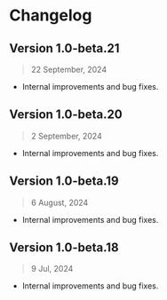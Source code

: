 # Changelog

## Version 1.0-beta.21
> 22 September, 2024

- Internal improvements and bug fixes.

## Version 1.0-beta.20
> 2 September, 2024

- Internal improvements and bug fixes.

## Version 1.0-beta.19
> 6 August, 2024

- Internal improvements and bug fixes.

## Version 1.0-beta.18
> 9 Jul, 2024

- Internal improvements and bug fixes.